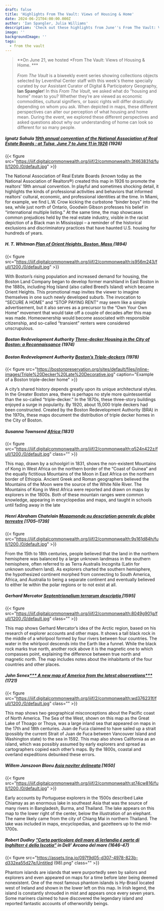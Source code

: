 ```yaml
---
draft: false
title: 'Highlights From The Vault: Views of Housing & Home'
date: 2024-06-21T04:00:00.000Z
author: 'Ian Spangler, Julia Williams'
description: 'Check out these highlights from June''s From The Vault: Views of Housing & Home'
image: ''
backgroundImage: ''
tags:
  - from the vault
---
```


> \*\*On June 21, we hosted \*From The Vault: Views of Housing & Home. \*\*\*\
> \
> *From The Vault* is a biweekly event series showing collections objects selected by Leventhal Center staff with this week's theme specially curated by our Assistant Curator of Digital & Participatory Geography, **Ian Spangler**! In this *From The Vault*, we asked what do “housing and home” mean to you? Whether they’re are viewed as economic commodities, cultural signifiers, or basic rights will differ drastically depending on whom you ask. When depicted in maps, these different perspectives can alter our perception of what housing and home mean. During the event, we explored these different perspectives and asked questions about why our understanding of home can look so different for so many people.

##### **Ignatz Sahula** *[19th annual convention of the National Association of Real Estate Boards : at Tulsa, June 7 to June 11 in 1926](https://collections.leventhalmap.org/search/commonwealth:3f4638304)* (1926)

{{< figure src="https://iiif.digitalcommonwealth.org/iiif/2/commonwealth:3f463831d/full/1200,/0/default.jpg" >}}

The National Association of Real Estate Boards (known today as the National Association of Realtors®) created this map in 1926 to promote the realtors’ 19th annual convention. In playful and sometimes shocking detail, it highlights the kinds of professional activities and behaviors that informed realtors’ cultural, economic, and professional identities at the time. In Miami, for example, we find L.W. Crow kicking the curbstone “binder boys” into the sea, while just north of Ontario, Goodwin Gibson professes his belief in “international multiple listing.” At the same time, the map showcases common prejudices held by the real estate industry, visible in the racist depiction of a Black man in Mississippi – a reminder of the historical exclusions and discriminatory practices that have haunted U.S. housing for hundreds of years.

##### **H. T. Whitman** *[Plan of Orient Heights, Boston, Mass ](https://collections.leventhalmap.org/search/commonwealth:js956m23t)*(1894)

{{< figure src="https://iiif.digitalcommonwealth.org/iiif/2/commonwealth:js956m243/full/1200,/0/default.jpg" >}}

With Boston’s rising population and increased demand for housing, the Boston Land Company began to develop former marshland in East Boston in the 1880s, including Hog Island (also called Breed’s Island) which became Orient Heights. This promotional map invites the viewer to imagine themselves in one such newly developed suburb. The invocation to “SECURE A HOME” and “STOP PAYING RENT” may seem like a simple advertisement, but it also serves as a precursor to the “Own Your Own Home” movement that would take off a couple of decades after this map was made. Homeownership would become associated with responsible citizenship, and so-called “transient” renters were considered unscrupulous.

##### Boston Redevelopment Authority [Three-decker Housing in the City of Boston: a Reconnaissance](https://bpl.bibliocommons.com/v2/record/S75C1034616) (1974)

##### Boston Redevelopment Authority [Boston’s Triple-deckers](https://bpl.bibliocommons.com/v2/record/S75C1022180) (1978)

{{< figure src="https://bostonpreservation.org/sites/default/files/inline-images/Triple%20Decker%20Late%20Decorative.jpg" caption="Example of a Boston triple-decker home" >}}

A city’s shared history depends greatly upon its unique architectural styles. In the Greater Boston area, there is perhaps no style more quintessential than the so-called “triple-decker.” In the 1870s, these three-story buildings enjoyed a surge in popularity. By 1920, about 15,000 triple deckers had been constructed. Created by the Boston Redevelopment Authority (BRA) in the 1970s, these maps document the distribution of triple decker homes in the City of Boston. 

##### **Susanna Townsend** *[Africa ](https://collections.leventhalmap.org/search/commonwealth:q524n421p)*(1831)

{{< figure src="https://iiif.digitalcommonwealth.org/iiif/2/commonwealth:q524n422z/full/1200,/0/default.jpg" class="" >}}

This map, drawn by a schoolgirl in 1831, shows the non-existent Mountains of Kong in West Africa on the northern border of the “Coast of Guinea” and the equally fictitious Mountains of the Moon in East Africa on the northern border of Ethiopia. Ancient Greek and Roman geographers believed the Mountains of the Moon were the source of the White Nile River. The Mountains of Kong in West Africa were reported and drawn on maps by explorers in the 1800s. Both of these mountain ranges were common knowledge, appearing in encyclopedias and maps, and taught in schools until fading away in the late

##### Henri Abraham Chatelain *[Mappmonde ou description generale du globe terrestre](https://collections.leventhalmap.org/search/commonwealth:9s161d837)* \[1705–1739]

{{< figure src="https://iiif.digitalcommonwealth.org/iiif/2/commonwealth:9s161d84h/full/1200,/0/default.jpg" >}}

From the 15th to 18th centuries, people believed that the land in the northern hemisphere was balanced by a large unknown landmass in the southern hemisphere, often referred to as Terra Australis Incognita (Latin for unknown southern land). As explorers charted the southern hemisphere, the hypothesized continent morphed from connecting to South America, Africa, and Australia to being a separate continent and eventually believed to either lie within the polar regions or to not exist at all.

##### **Gerhard Mercator** [*Septentrionalium terrarum descriptio* ](https://collections.leventhalmap.org/search/commonwealth:8049g9006)\[1595]

{{< figure src="https://iiif.digitalcommonwealth.org/iiif/2/commonwealth:8049g901g/full/1200,/0/default.jpg" class="" >}}

This map shows Gerhard Mercator’s idea of the Arctic region, based on his research of explorer accounts and other maps. It shows a tall black rock in the middle of a whirlpool formed by four rivers between four countries. The water in the whirlpool descends into the Earth like a funnel. While the black rock marks true north, another rock above it is the magnetic one to which compasses point, explaining the difference between true north and magnetic north. The map includes notes about the inhabitants of the four countries and other places.

##### **John Senex**[\*\*\* A new map of America from the latest observations\*\*\* ](https://collections.leventhalmap.org/search/commonwealth:wd3762305)(1721)

{{< figure src="https://iiif.digitalcommonwealth.org/iiif/2/commonwealth:wd376231f/full/1200,/0/default.jpg" class="" >}}

This map shows two geographical misconceptions about the Pacific coast of North America. The Sea of the West, shown on this map as the Great Lake of Thoago or Thoya, was a large inland sea that appeared on maps in the 17th and 18th centuries. Juan de Fuca claimed to have sailed up a strait (possibly the current Strait of Juan de Fuca between Vancouver Island and Washington state) to the sea in 1592. This map also shows California as an island, which was possibly assumed by early explorers and spread as cartographers copied each other’s maps. By the 1800s, coastal and overland expeditions debunked these errors.

##### **Willem Janszoon Blaeu** *[Asia noviter delineata](https://collections.leventhalmap.org/search/commonwealth:st74cw80x)* \[1650]

{{< figure src="https://iiif.digitalcommonwealth.org/iiif/2/commonwealth:st74cw816/full/1200,/0/default.jpg" >}}

Early accounts by Portuguese explorers in the 1500s described Lake Chiamay as an enormous lake in southeast Asia that was the source of many rivers in Bangladesh, Burma, and Thailand. The lake appears on this map to the lower right of the center, below the illustration of an elephant. The name likely came from the city of Chiang Mai in northern Thailand. The lake was included in maps, encyclopedias, and gazetteers up to the mid-1700s.

##### **Robert Dudley** [”*Carta particolare dell mare di Ierlandia é parte di Inghilterr é della Iscotia”*](https://bpl.bibliocommons.com/v2/record/S75C3234275) in Dell’ Arcano del mare (1646-47)

{{< figure src="https://assets.tina.io/097f9d05-d307-4978-823b-d332ea55d27e/Untitled (98).png" class="" >}}

Phantom islands are islands that were purportedly seen by sailors and explorers and even appeared on maps for a time before later being deemed nonexistent. One of the most famous phantom islands is Hy-Brasil located west of Ireland and shown in the lower left on this map. In Irish legend, the island is constantly shrouded in mist and appears once every seven years. Some mariners claimed to have discovered the legendary island and reported fantastic accounts of otherworldly beings.
